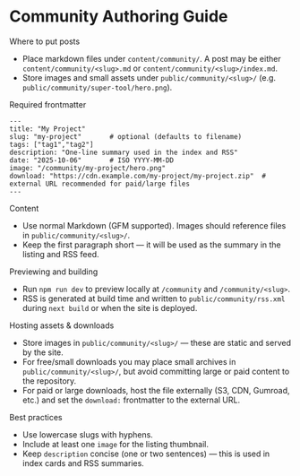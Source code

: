 # Community Authoring Guide

Where to put posts

- Place markdown files under `content/community/`. A post may be either `content/community/<slug>.md` or `content/community/<slug>/index.md`.
- Store images and small assets under `public/community/<slug>/` (e.g. `public/community/super-tool/hero.png`).

Required frontmatter

```
---
title: "My Project"
slug: "my-project"       # optional (defaults to filename)
tags: ["tag1","tag2"]
description: "One-line summary used in the index and RSS"
date: "2025-10-06"       # ISO YYYY-MM-DD
image: "/community/my-project/hero.png"
download: "https://cdn.example.com/my-project/my-project.zip"  # external URL recommended for paid/large files
---
```

Content

- Use normal Markdown (GFM supported). Images should reference files in `public/community/<slug>/`.
- Keep the first paragraph short — it will be used as the summary in the listing and RSS feed.

Previewing and building

- Run `npm run dev` to preview locally at `/community` and `/community/<slug>`.
- RSS is generated at build time and written to `public/community/rss.xml` during `next build` or when the site is deployed.

Hosting assets & downloads

- Store images in `public/community/<slug>/` — these are static and served by the site.
- For free/small downloads you may place small archives in `public/community/<slug>/`, but avoid committing large or paid content to the repository.
- For paid or large downloads, host the file externally (S3, CDN, Gumroad, etc.) and set the `download:` frontmatter to the external URL.

Best practices

- Use lowercase slugs with hyphens.
- Include at least one `image` for the listing thumbnail.
- Keep `description` concise (one or two sentences) — this is used in index cards and RSS summaries.
